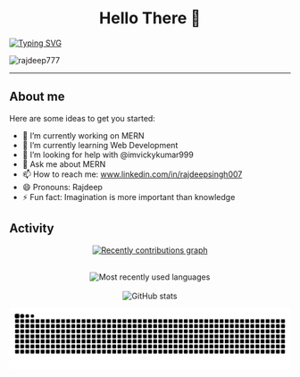 <!-- 👯 I’m looking to collaborate on -->

<h1 align = "Center" >Hello There 👋 </h1>

[![Typing SVG](https://readme-typing-svg.herokuapp.com?color=%230BB10E&lines=Hi+I'm+Full+Stack+Developer)](https://git.io/typing-svg)

<p align="Left"> <img src="https://komarev.com/ghpvc/?username=rajdeep777&style=plastic&color=orange&label=PROFILE+VIEWS" alt="rajdeep777" /> </p>

-------------------------------

## About me

<!--
**Rajdeep777/Rajdeep777** is a ✨ _special_ ✨ repository because its `README.md` (this file) appears on your GitHub profile.-->

Here are some ideas to get you started:

- 🔭 I’m currently working on MERN 
- 🌱 I’m currently learning Web Development
- 🤔 I’m looking for help with @imvickykumar999
- 💬 Ask me about MERN
- 📫 How to reach me: www.linkedin.com/in/rajdeepsingh007
- 😄 Pronouns: Rajdeep
- ⚡ Fun fact: Imagination is more important than knowledge


## Activity

<div align="center">
    <a href="https://github.com/rajdeep777">
 <img src="https://activity-graph.herokuapp.com/graph?username=rajdeep777&custom_title=Recently%20contributions&hide_border=true&area=true&area_color=2895BC&point=FE0000&line=2895BC&theme=react-dark" alt="Recently contributions graph">
 </a>
</div>

<br>

<p align="Center">
    <img height="180em" src="https://github-readme-stats.vercel.app/api/top-langs/?username=rajdeep777&layout=compact&langs_count=10&theme=tokyonight&title_color=2895BC&hide=VHDL,Stata&custom_title=Most recently used languages" alt="Most recently used languages">
    <br> <br>
    <img height="180em" src="https://github-readme-stats.vercel.app/api?username=rajdeep777&hide=issues&show_icons=true&theme=tokyonight&hideborder=true&title_color=2895BC&icon_color=FE0000&include_all_commits=true" alt="GitHub stats">
</p>

 <img src="https://github.com/h-ssiqueira/h-ssiqueira/blob/output/github-contribution-grid-snake.svg" alt="Snake animation">

<!--
- 👯 I’m looking to collaborate on...
 
--->
